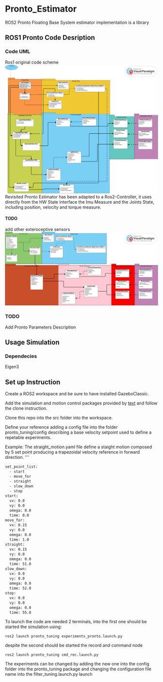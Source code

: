 # Pronto_Estimator
ROS2 Pronto Floating Base System estimator implementation is a library 

## ROS1 Pronto Code Desription
### Code UML
Ros1 original code scheme 
![Prova](/doc/pronto_node_ros1.png)
Revisited Pronto Estimator has been adapted to a Ros2-Controller, it uses directly from the HW State interface the Imu Measure and the Joints State, including position, velocity and torque measure.
#### TODO
add other exteroceptive sensors 
![Controller](/doc/Controller_est.png)
### TODO
Add Pronto Parameters Description 

## Usage Simulation
### Dependecies
Eigen3

## Set up Instruction 
Create a ROS2 workspace and be sure to have installed GazeboClassic.

Add the simulation and motion control packages provided by [text](https://github.com/ddebenedittis/control_quadrupeds_soft_contacts) and follow the clone instruction.

Clone this repo into the src folder into the workspace.

Define your reference adding a config file into the folder pronto_tuning/config describing a base velocity setpoint used to define a repetable experiments.

Example:
The straight_motion.yaml file define a staight motion composed by 5 set point producing a trapezoidal velocity reference in forward direction.
'''

    set_point_list: 
      - start
      - move_for
      - straight
      - slow_down
      - stop 
    start: 
      vx: 0.0
      vy: 0.0
      omega: 0.0
      time: 0.0
    move_for: 
      vx: 0.15
      vy: 0.0
      omega: 0.0
      time: 1.0
    straight: 
      vx: 0.15
      vy: 0.0
      omega: 0.0
      time: 51.0
    slow_down: 
      vx: 0.0
      vy: 0.0
      omega: 0.0
      time: 52.0
    stop: 
      vx: 0.0
      vy: 0.0
      omega: 0.0
      time: 55.0

To launch the code are needed 2 terminals, into the first one should be started the simulation using:


    
    ros2 launch pronto_tuning experiments_pronto.launch.py

despite the second should be started the record and command node


    ros2 launch pronto_tuning cmd_rec.launch.py
    
The experiments can be changed by adding the new one into the config folder into the pronto_tuning package and changing the configuration file name into the filter_tuning.launch.py launch 

<!-- ### Class and methods
<ol>
    <li>
    ROS_FrontEnd (Pronto Ros)
    <ul>
        <li>
        Constructor: get the topic name of the estimate position, velocity and tf from ROS parameter; at the end initialize filter state and covariance using its own method
        </li>
        <li>
        initializeState: get the initial state, pose and velocity,  from ROS parameter and set the init state variable.
        </li>
        <li>
        initializeCovariance: get the initial covariance matrix from ROS parameter and set the init covariance variable.
        </li>
        <li>
            initializeFilter: check if the sensors module are initialize and if the filter is not then initialize it.
        </li>
        <li>
            areModouleInitialize: evaluate the initialization of all the sensors that need it.
        </li>
        <li>
            addSensingModule: create the data structure for the sensor: maps and topic.
        </li>
        <li>
            InitCallback: callback to initialize the sensing module, when initialized the sensor destroy the topic.
        </li>
        <li>
            callback: data topic subscribe callback, compute the update due to the data update.
        </li>
        </li>
    </ul>
    </li>
    <li>
        InsHandlerRos(Pronto_ROS): class used by the frontend to manage the InsModule.
        <ul>
        <li>
                Constructor: build the InsModule and create its topic
            </li>
            <li>
                ProcessMessage: get the IMU message and the estimator to return the state and covariance update.
            </li>
            <li>
                processMessageInit: get the IMU message and return a boolean reporting the initialization result.
            </li>
        </ul>
    </li>
    <li>
        SensinModule (Pronto_Core): virtual class to describe generic sensor.
        <ul>
            <li>
                ProcessMessage(virtual): get the sensor data and the estimator to return the state and covariance update.
            </li>
            <li>
                processMessageInit(virtual): get the init message and return a boolean reporting the initialization result.
            </li>
        </ul>
    </li>
    <li>
        DualSensinModule (Pronto_Core): virtual class to describe a sensing module with two sensor input.
        <ul>
            <li>
                ProcessMessage(virtual): get the sensor data and the estimator to return the state and covariance update.
            </li>
            <li>
                processMessageInit(virtual): get the init message and return a boolean reporting the initialization result.
            </li>
        </ul>
    </li>
    <li>
        InsModule(Pronto_Core):
        <ul>
            <li>
                Constructor: build the inertial sensing modue from the imu configuration and the imu-body frame tranformation
            </li>
            <li>
                ProcessMessage: get the IMU data and the estimator to return the state and covariance update.
            </li>
            <li>
                processMessageInit: get the IMU init message and return a boolean reporting the initialization result.
            </li>
        </ul>
    </li>
</ol> -->
